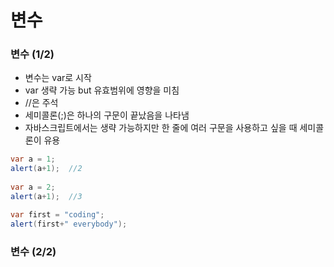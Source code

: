 # 변수

### 변수 (1/2)
- 변수는 var로 시작
- var 생략 가능 but 유효범위에 영향을 미침
- //은 주석
- 세미콜론(;)은 하나의 구문이 끝났음을 나타냄
- 자바스크립트에서는 생략 가능하지만 한 줄에 여러 구문을 사용하고 싶을 때 세미콜론이 유용

```java
var a = 1;
alert(a+1);  //2
 
var a = 2;
alert(a+1);  //3
```

```java
var first = "coding";
alert(first+" everybody");
```

### 변수 (2/2)
